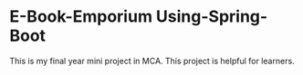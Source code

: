 # E-Book-Emporium Using-Spring-Boot
This is my final year mini project in MCA. This project is helpful for learners.
